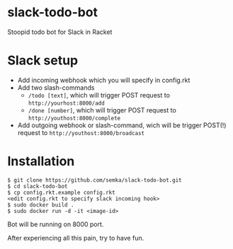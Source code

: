 # slack-todo-bot

Stoopid todo bot for Slack in Racket

# Slack setup

* Add incoming webhook which you will specify in config.rkt
* Add two slash-commands
  * `/todo [text]`, which will trigger POST request to `http://yourhost:8000/add`
  * `/done [number]`, which will trigger POST request to `http://youthost:8000/complete`
* Add outgoing webhook or slash-command, wich will be trigger POST(!) request to `http://youthost:8000/broadcast`

# Installation

```
$ git clone https://github.com/semka/slack-todo-bot.git
$ cd slack-todo-bot
$ cp config.rkt.example config.rkt
<edit config.rkt to specify slack incoming hook>
$ sudo docker build .
$ sudo docker run -d -it <image-id>
```
Bot will be running on 8000 port.

After experiencing all this pain, try to have fun.
